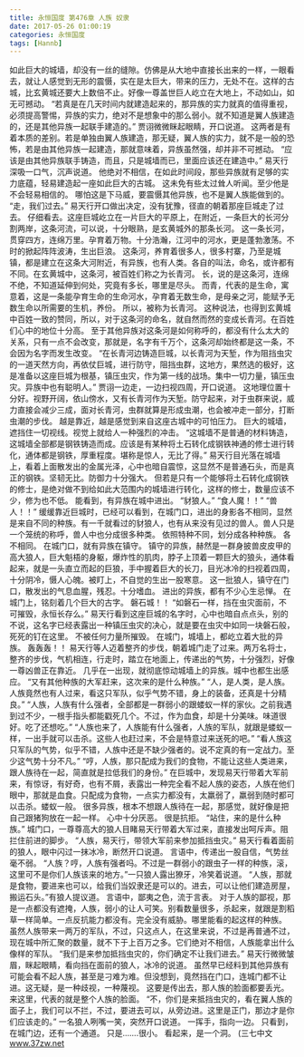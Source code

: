 ```yaml
---
title: 永恒国度 第476章 人族 奴隶
date: 2017-05-26 01:00:19
categories: 永恒国度
tags: [Hannb]
---
```


如此巨大的城墙，却没有一丝的缝隙。仿佛是从大地中直接长出来的一样，一眼看去，就让人感觉到无形的震慑，实在是太巨大，带来的压力，无处不在。这样的古城，比玄黄城还要大上数倍不止。好像一尊盖世巨人屹立在大地上，不动如山，如无可撼动。
“若真是在几天时间内就建造起来的，那异族的实力就真的值得重视，必须提高警惕，异族的实力，绝对不是想象中的那么弱小。就不知道是翼人族建造的，还是其他异族一起联手建造的。”
贾诩微微眯起眼睛，开口说道。
这两者是有着本质的差别。若是单独由翼人族建造，那无疑，翼人族的实力，就不是一般的恐怖，若是由其他异族一起建造，那就意味着，异族虽然强，却并非不可撼动。
“应该是由其他异族联手铸造，而且，只是城墙而已，里面应该还在建造中。”
易天行深吸一口气，沉声说道。
他绝对不相信，在如此时间段，那些异族就有足够的实力底蕴，轻易建造起一座如此巨大的古城。
这未免有些太过耸人听闻。至少他是不会轻易相信的。
哪怕这是下马威，要震慑其他异族，也不是翼人族能做到的。
“走，我们过去。”
易天行开口做出决定，没有犹豫，径直的朝着那座巨城走了过去。
仔细看去。这座巨城屹立在一片巨大的平原上，在附近，一条巨大的长河分割两岸，这条河流，可以说，十分眼熟，是玄黄城外的那条长河。
这一条长河，贯穿四方，连绵万里。孕育着万物。十分浩瀚，江河中的河水，更是蓬勃激荡。不时的掀起阵阵波涛，生出巨浪。
这条河，养育着很多人，很多村寨，乃至是城镇，都是建立在这条大河附近，有异族，也有人类。各自的叫法，命名，或许都有不同。在玄黄城中，这条河，被百姓们称之为长青河。
长，说的是这条河，连绵不绝，不知道延伸到何处，究竟有多长，哪里是尽头。
而青，代表的是生命，寓意着，这是一条能孕育生命的生命河水，孕育着无数生命，是母亲之河，能赋予无数生命以所需要的生机，养份。
所以，被称为长青河。
这种说法，也得到玄黄城中百姓一致的赞同，所以，对于这条河的命名，就自然而然的变成长青河。在百姓们心中的地位十分高。
至于其他异族对这条河是如何称呼的，都没有什么太大的关系，只有一点不会改变，那就是，名字有千万个，这条河却始终都是这一条，不会因为名字而发生改变。
“在长青河边铸造巨城，以长青河为天堑，作为阻挡虫灾的一道天然方向，再依仗巨城，进行防守，阻挡虫群，这地方，果然选的极好，这是准备以这座巨城为根基，镇压虫灾，作为第一线的战场。集中一切力量，镇压虫灾。异族中也有聪明人。”
贾诩一边走，一边扫视四周，开口说道。
这地理位置十分好。视野开阔，依山傍水，又有长青河作为天堑。防守起来，对于虫群来说，威力直接会减少三成，面对长青河，虫群就算是形成虫潮，也会被冲走一部分，打断虫潮的步伐。
越是靠近，越是感觉到来自这座古城中的可怕压力。
巨大的城墙，遮挡住一切视线。视觉上就给人一种强烈的冲击。
“这城墙不是普通的材料铸造，这城墙全部都是钢铁铸造而成。应该是有某种将土石转化成钢铁神通的修士进行转化，通体都是钢铁，厚重程度。堪称是惊人，无比了得。”
易天行目光落在城墙上，看着上面散发出的金属光泽，心中也暗自震惊，这显然不是普通石头，而是真正的钢铁。坚韧无比。防御力十分强大。
但若是只有一个能够将土石转化成钢铁的修士，是绝对做不到给如此大范围内的城墙进行转化，这样的修士，数量应该不少，修为也不低。
能看到，有异族在城中进出。
“豺狼人。”
“食人魔！！”
“兽人！！”
缓缓靠近巨城时，已经可以看到，在城门口，进出的身影各不相同，显然是来自不同的种族。有一千就看过的豺狼人，也有从来没有见过的兽人。兽人只是一个笼统的称呼，兽人中也分成很多种类。
依照特种不同，划分成各种种族。
各不相同。
在城门口，就有异族在镇守。
镇守的异族，赫然是一群身披兽皮皮甲的高大狼人，巨大魁梧的身躯，爆炸性的肌肉，脖子上顶着一颗巨大的狼头，通体看起来，就是一头直立而起的巨狼，手中握着巨大的长刀，目光冰冷的扫视着四周，十分阴冷，慑人心魄。被盯上，不自觉的生出一股寒意。
这一批狼人，镇守在门口，散发出的气息血腥，残忍。十分嗜血。
进出的异族，都有不少心生忌惮。
在城门上，铭刻着几个巨大的古字。
磐石城！！
“如磐石一样，挡在虫灾面前，不可摧毁，永恒长存么。”
易天行看到这座巨城的名字时，心中也暗自点点头，别的不说，这名字已经表露出一种镇压虫灾的决心，就是要在虫灾中如同一块磐石般，死死的钉在这里。
不被任何力量所摧毁。
在城门，城墙上，都屹立着大批的异族。
轰轰轰！！
易天行等人迈着整齐的步伐，朝着城门走了过来。两万名将士，整齐的步伐，气机相连，行走时，踏立在地面上，传递出的气势，十分强烈，好像一尊凶兽正在靠近。
几乎在一出现，就彻底惊动城墙上的异族。城中也都生出感应。
“又有其他种族的大军赶来，这次来的是什么种族。”
“人，是人类，是人族。人族竟然也有人过来，看这只军队，似乎气势不错，身上的装备，还真是十分精良。”
“人族，人族有什么强者，全部都是一群弱小的跟蝼蚁一样的家伙。之前我遇到过不少，一根手指头都能戳死几个。不过，作为血食，却是十分美味。味道很好。吃了还想吃。”
“人族也来了，人族能有什么强者，人族的军队，就跟是蝼蚁一样，一出手就可以击杀。这些人也赶过来，不会是特意过来送死的吧。”
“看人族这只军队的气势，似乎不错，人族中还是不缺少强者的。说不定真的有一定战力。至少这气势十分不凡。”
“哼，人族，那只配成为我们的食物，不能让这些人类进来，跟人族待在一起，简直就是拉低我们的身份。”
在巨城中，发现易天行带着大军前来，有惊讶，有好奇，也有不屑，表露出一种完全看不起人族的姿态，人族在他们眼中，那就是血食。只配成为食物，一点实力都没有，太羸弱了，羸弱到随时都可以击杀。蝼蚁一般。
很多异族，根本不想跟人族待在一起，那感觉，就好像是把自己跟猪狗放在一起一样。
心中十分厌恶。
很是抗拒。
“站住，来的是什么种族。”
城门口，一尊尊高大的狼人目睹易天行带着大军过来，直接发出呵斥声。阻拦住前进的脚步。
“人族，易天行，带领大军前来参加抵挡虫灾。”
易天行看着面前的狼人，眼中闪过一抹冰冷，断然开口说道。
言语中，传递出一股自信，气势丝毫不弱。
“人族？哼，人族有强者吗。不过是一群弱小的跟虫子一样的种族，滚，这里可不是你们人族该来的地方。”一只狼人露出獠牙，冷笑着说道。
“人族，那就是食物，要进来也可以，给我们当奴隶还是可以的。进去，可以让他们建造房屋，搬运石头。”有狼人提议道。
言语中，鄙夷之色，流于言表。
对于人族的鄙视，那是一点都没有遮掩，人族，弱小的让人可笑。别看数量很多，杀起来，就跟是割稻草一样简单。一点反抗能力都没有。完全没有威胁。哪里能看的起这样的种族。
虽然人族带来一两万的军队，不过，只这点人，在这里来说，不过是再普通不过，现在城中所汇聚的数量，就不下于上百万之多。它们绝对不相信，人族能拿出什么像样的军队。
“我们是来参加抵挡虫灾的，你们确定不让我们进去。”
易天行微微皱眉，眯起眼睛，看向挡在面前的狼人，冰冷的说道。
虽然早已经料到其他异族有可能会看不起人族，甚至是刁难为难。但没想到，竟然挡在门口，连城门都不让进。这无疑，是一种歧视，一种蔑视。
这要是传出去，那人族的脸面都要丢光。
来这里，代表的就是整个人族的脸面。
“不，你们是来抵挡虫灾的，看在翼人族的面子上，我们可以不拦，不过，要进去可以，从旁边进。这里是正门，那边才是你们应该走的。”
一名狼人咧嘴一笑，突然开口说道。
一挥手，指向一边。
只看到，在城门边，还有一个通道。
只是.......很小。
看起来，是一个洞。
(三七中文 www.37zw.net